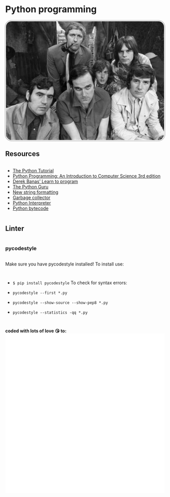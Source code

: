 # Python programming

<div
    style="display: flex; flex-direction: column; flex-align: center;"
>
<img
    src="./files/Flyingcircus_2.jpg"
    style="border-radius: 20px; padding: 2px; box-shadow: 0 0 3px;"
/>

## Resources

* [The Python Tutorial](https://intranet.alxswe.com/rltoken/Fl7kjKxXgkbmX5P0-4k4tQ)
* [Python Programming: An Introduction to Computer Science 3rd edition](https://intranet.alxswe.com/rltoken/NHlaFZoFcYtZHVMj1ncXmw)
* [Derek Banas’ Learn to program](https://intranet.alxswe.com/rltoken/RNQj-DQDjG_lOzQn_ku2eg)
* [The Python Guru](https://intranet.alxswe.com/rltoken/5U-qFDOGHyBSCLg2A37ILA)
* [New string formatting](https://intranet.alxswe.com/rltoken/SUwBgkKMH7wiedG57WcT9A)
* [Garbage collector](https://intranet.alxswe.com/rltoken/CimKF3MlfErabvZWtFxHjg)
* [Python Interpreter](https://intranet.alxswe.com/rltoken/a5z3uSkiby1Xw679cFiw1Q)
* [Python bytecode](https://intranet.alxswe.com/rltoken/oJ2v8bVCLZmAowJ7WXLzJg)

## Linter

### pycodestyle

Make sure you have pycodestyle installed!
To install use:

* ```$ pip install pycodestyle```
To check for syntax errors:

* ```pycodestyle --first *.py```
* ```pycodestyle --show-source --show-pep8 *.py```
* ```pycodestyle --statistics -qq *.py```

</div>

**coded with lots of love 😘 to:**
![greeting](files/greeting.svg)
